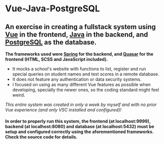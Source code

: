 # Vue-Java-PostgreSQL
## An exercise in creating a fullstack system using [Vue](https://vuejs.org/) in the frontend, [Java](https://www.java.com/) in the backend, and [PostgreSQL](https://www.postgresql.org/) as the database.

**The frameworks used were [Spring](https://spring.io/) for the backend, and [Quasar](https://quasar.dev/) for the frontend (HTML, SCSS and JavaScript included).**

- It mocks a school's website with functions to list, register and run special queries on student names and test scores in a remote database.
- It does not feature any authentication or data security systems.
- I focused on using as many different Vue features as possible when developing, specially the newer ones, so the coding standard might feel weird.

*This entire system was created in only a week by myself and with no prior Vue experience (and only VSC installed and configured)!*

#### In order to properly run this system, the frontend (at localhost:9999), backend (at localhost:8080) and database (at localhost:5432) must be setup and configured correctly using the aforementioned frameworks. Check the source code for details. ####

